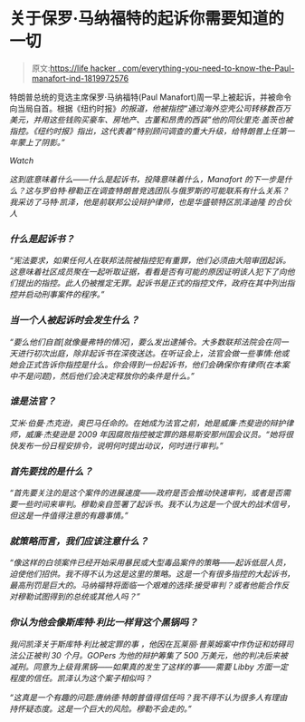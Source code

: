 # 关于保罗·马纳福特的起诉你需要知道的一切

> 原文:[https://life hacker . com/everything-you-need-to-know-the-Paul-manafort-ind-1819972576](https://lifehacker.com/everything-you-need-to-know-about-the-paul-manafort-ind-1819972576)

特朗普总统的竞选主席保罗·马纳福特(Paul Manafort)周一早上被起诉，并被命令向当局自首。根据《纽约时报》[](https://www.nytimes.com/2017/10/30/us/politics/paul-manafort-indicted.html)*的报道，他被指控“通过海外空壳公司转移数百万美元，并用这些钱购买豪车、房地产、古董和昂贵的西装”他的同伙里克·盖茨也被指控。《纽约时报》指出，这代表着“特别顾问调查的重大升级，给特朗普上任第一年蒙上了阴影。”*

*Watch*

*这到底意味着什么——什么是起诉书，投降意味着什么，Manafort 的下一步是什么？这与罗伯特·穆勒正在调查特朗普竞选团队与俄罗斯的可能联系有什么关系？我采访了马特·凯泽，他是前联邦公设辩护律师，也是华盛顿特区凯泽迪隆 的合伙人*

### *什么是起诉书？*

*“宪法要求，如果任何人在联邦法院被指控犯有重罪，他们必须由大陪审团起诉。这意味着社区成员聚在一起听取证据，看看是否有可能的原因证明该人犯下了向他们提出的指控。此人仍被推定无罪。起诉书是正式的指控文件，政府在其中列出指控并启动刑事案件的程序。”*

### *当一个人被起诉时会发生什么？*

*“要么他们自首[就像曼弗特的情况]，要么发出逮捕令。大多数联邦法院会在同一天进行初次出庭，除非起诉书在深夜送达。在听证会上，法官会做一些事情:他或她会正式告诉你指控是什么。你会得到一份起诉书，他们会确保你有律师(在本案中不是问题)，然后他们会决定释放你的条件是什么。”*

### *谁是法官？*

*艾米·伯曼·杰克逊，奥巴马任命的。在她成为法官之前，她是威廉·杰斐逊的辩护律师，威廉·杰斐逊是 2009 年因腐败指控被定罪的路易斯安那州国会议员。“她将很快发布一份日程安排令，说明何时提出动议，何时进行审判。”*

### *首先要找的是什么？*

*“首先要关注的是这个案件的进展速度——政府是否会推动快速审判，或者是否需要一些时间来审判。穆勒亲自签署了起诉书。我不认为这是一个很大的战术信号，但这是一件值得注意的有趣事情。”*

### *就策略而言，我们应该注意什么？*

*“像这样的白领案件已经开始采用暴民或大型毒品案件的策略——起诉低层人员，迫使他们招供。我不得不认为这是这里的策略。这是一个有很多指控的大起诉书，最高刑罚是巨大的。马纳福特将面临一个艰难的选择:接受审判？或者他能合作反对穆勒试图得到的总统或其他人吗？”*

### *你认为他会像斯库特·利比一样背这个黑锅吗？*

*我问凯泽关于斯库特·利比被定罪的事 ，他因在瓦莱丽·普莱姆案中作伪证和妨碍司法公正被判 30 个月。GOPers 为他的辩护筹集了 500 万美元，他的判决后来被减刑。同意为上级背黑锅——如果真的发生了这样的事——需要 Libby 方面一定程度的信任。凯泽认为这个案子相似吗？*

*“这真是一个有趣的问题:唐纳德·特朗普值得信任吗？我不得不认为很多人有理由持怀疑态度。这是一个巨大的风险。穆勒不会走的。”*